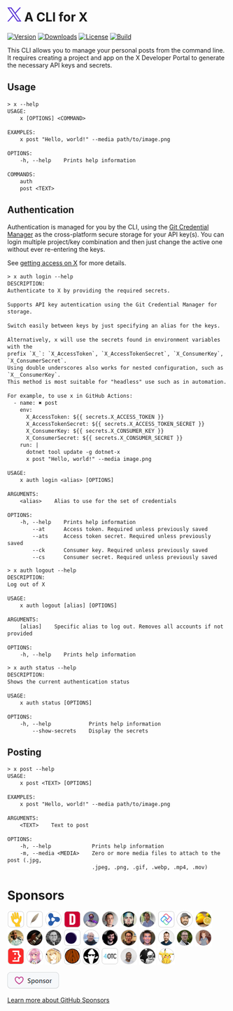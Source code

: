 ![Icon](assets/img/logo.png) A CLI for X
============

[![Version](https://img.shields.io/nuget/vpre/dotnet-x.svg?color=royalblue)](https://www.nuget.org/packages/dotnet-x)
[![Downloads](https://img.shields.io/nuget/dt/dotnet-x.svg?color=green)](https://www.nuget.org/packages/dotnet-x)
[![License](https://img.shields.io/github/license/devlooped/dotnet-x.svg?color=blue)](https://github.com//devlooped/dotnet-x/blob/main/license.txt)
[![Build](https://github.com/devlooped/dotnet-x/actions/workflows/build.yml/badge.svg?branch=main)](https://github.com/devlooped/dotnet-x/actions/workflows/build.yml)

<!-- #content -->

This CLI allows you to manage your personal posts from the command line. 
It requires creating a project and app on the X Developer Portal to generate the necessary API keys and secrets.

## Usage

<!-- include src/dotnet-x/docs/help.md -->
```shell
> x --help
USAGE:
    x [OPTIONS] <COMMAND>

EXAMPLES:
    x post "Hello, world!" --media path/to/image.png

OPTIONS:
    -h, --help    Prints help information

COMMANDS:
    auth            
    post <TEXT>     
```

<!-- src/dotnet-x/docs/help.md -->

## Authentication

Authentication is managed for you by the CLI, using the [Git Credential Manager](https://github.com/git-ecosystem/git-credential-manager) 
as the cross-platform secure storage for your API key(s). You can login multiple project/key 
combination and then just change the active one without ever re-entering the keys.

See [getting access on X](https://docs.x.com/x-api/getting-started/getting-access) for more details.

<!-- include src/dotnet-x/docs/auth-login.md -->
```shell
> x auth login --help
DESCRIPTION:
Authenticate to X by providing the required secrets. 

Supports API key autentication using the Git Credential Manager for storage.

Switch easily between keys by just specifying an alias for the keys.

Alternatively, x will use the secrets found in environment variables with the 
prefix `X_`: `X_AccessToken`, `X_AccessTokenSecret`, `X_ConsumerKey`, 
`X_ConsumerSecret`.
Using double underscores also works for nested configuration, such as 
`X__ConsumerKey`.
This method is most suitable for "headless" use such as in automation.

For example, to use x in GitHub Actions:
  - name: ✖️ post
    env:
      X_AccessToken: ${{ secrets.X_ACCESS_TOKEN }}
      X_AccessTokenSecret: ${{ secrets.X_ACCESS_TOKEN_SECRET }}
      X_ConsumerKey: ${{ secrets.X_CONSUMER_KEY }}
      X_ConsumerSecret: ${{ secrets.X_CONSUMER_SECRET }}
    run: |
      dotnet tool update -g dotnet-x 
      x post "Hello, world!" --media image.png

USAGE:
    x auth login <alias> [OPTIONS]

ARGUMENTS:
    <alias>    Alias to use for the set of credentials

OPTIONS:
    -h, --help    Prints help information                              
        --at      Access token. Required unless previously saved       
        --ats     Access token secret. Required unless previously saved
        --ck      Consumer key. Required unless previously saved       
        --cs      Consumer secret. Required unless previously saved    
```

<!-- src/dotnet-x/docs/auth-login.md -->

<!-- include src/dotnet-x/docs/auth-logout.md -->
```shell
> x auth logout --help
DESCRIPTION:
Log out of X

USAGE:
    x auth logout [alias] [OPTIONS]

ARGUMENTS:
    [alias]    Specific alias to log out. Removes all accounts if not provided

OPTIONS:
    -h, --help    Prints help information
```

<!-- src/dotnet-x/docs/auth-logout.md -->

<!-- include src/dotnet-x/docs/auth-status.md -->
```shell
> x auth status --help
DESCRIPTION:
Shows the current authentication status

USAGE:
    x auth status [OPTIONS]

OPTIONS:
    -h, --help            Prints help information
        --show-secrets    Display the secrets    
```

<!-- src/dotnet-x/docs/auth-status.md -->

## Posting

<!-- include src/dotnet-x/docs/post.md -->
```shell
> x post --help
USAGE:
    x post <TEXT> [OPTIONS]

EXAMPLES:
    x post "Hello, world!" --media path/to/image.png

ARGUMENTS:
    <TEXT>    Text to post

OPTIONS:
    -h, --help             Prints help information                              
    -m, --media <MEDIA>    Zero or more media files to attach to the post (.jpg,
                           .jpeg, .png, .gif, .webp, .mp4, .mov)                
```

<!-- src/dotnet-x/docs/post.md -->

<!-- #content -->
<!-- include https://github.com/devlooped/sponsors/raw/main/footer.md -->
# Sponsors 

<!-- sponsors.md -->
[![Clarius Org](https://raw.githubusercontent.com/devlooped/sponsors/main/.github/avatars/clarius.png "Clarius Org")](https://github.com/clarius)
[![MFB Technologies, Inc.](https://raw.githubusercontent.com/devlooped/sponsors/main/.github/avatars/MFB-Technologies-Inc.png "MFB Technologies, Inc.")](https://github.com/MFB-Technologies-Inc)
[![Torutek](https://raw.githubusercontent.com/devlooped/sponsors/main/.github/avatars/torutek-gh.png "Torutek")](https://github.com/torutek-gh)
[![DRIVE.NET, Inc.](https://raw.githubusercontent.com/devlooped/sponsors/main/.github/avatars/drivenet.png "DRIVE.NET, Inc.")](https://github.com/drivenet)
[![Keith Pickford](https://raw.githubusercontent.com/devlooped/sponsors/main/.github/avatars/Keflon.png "Keith Pickford")](https://github.com/Keflon)
[![Thomas Bolon](https://raw.githubusercontent.com/devlooped/sponsors/main/.github/avatars/tbolon.png "Thomas Bolon")](https://github.com/tbolon)
[![Kori Francis](https://raw.githubusercontent.com/devlooped/sponsors/main/.github/avatars/kfrancis.png "Kori Francis")](https://github.com/kfrancis)
[![Toni Wenzel](https://raw.githubusercontent.com/devlooped/sponsors/main/.github/avatars/twenzel.png "Toni Wenzel")](https://github.com/twenzel)
[![Uno Platform](https://raw.githubusercontent.com/devlooped/sponsors/main/.github/avatars/unoplatform.png "Uno Platform")](https://github.com/unoplatform)
[![Dan Siegel](https://raw.githubusercontent.com/devlooped/sponsors/main/.github/avatars/dansiegel.png "Dan Siegel")](https://github.com/dansiegel)
[![Reuben Swartz](https://raw.githubusercontent.com/devlooped/sponsors/main/.github/avatars/rbnswartz.png "Reuben Swartz")](https://github.com/rbnswartz)
[![Jacob Foshee](https://raw.githubusercontent.com/devlooped/sponsors/main/.github/avatars/jfoshee.png "Jacob Foshee")](https://github.com/jfoshee)
[![](https://raw.githubusercontent.com/devlooped/sponsors/main/.github/avatars/Mrxx99.png "")](https://github.com/Mrxx99)
[![Eric Johnson](https://raw.githubusercontent.com/devlooped/sponsors/main/.github/avatars/eajhnsn1.png "Eric Johnson")](https://github.com/eajhnsn1)
[![Ix Technologies B.V.](https://raw.githubusercontent.com/devlooped/sponsors/main/.github/avatars/IxTechnologies.png "Ix Technologies B.V.")](https://github.com/IxTechnologies)
[![David JENNI](https://raw.githubusercontent.com/devlooped/sponsors/main/.github/avatars/davidjenni.png "David JENNI")](https://github.com/davidjenni)
[![Jonathan ](https://raw.githubusercontent.com/devlooped/sponsors/main/.github/avatars/Jonathan-Hickey.png "Jonathan ")](https://github.com/Jonathan-Hickey)
[![Charley Wu](https://raw.githubusercontent.com/devlooped/sponsors/main/.github/avatars/akunzai.png "Charley Wu")](https://github.com/akunzai)
[![Jakob Tikjøb Andersen](https://raw.githubusercontent.com/devlooped/sponsors/main/.github/avatars/jakobt.png "Jakob Tikjøb Andersen")](https://github.com/jakobt)
[![Tino Hager](https://raw.githubusercontent.com/devlooped/sponsors/main/.github/avatars/tinohager.png "Tino Hager")](https://github.com/tinohager)
[![Ken Bonny](https://raw.githubusercontent.com/devlooped/sponsors/main/.github/avatars/KenBonny.png "Ken Bonny")](https://github.com/KenBonny)
[![Simon Cropp](https://raw.githubusercontent.com/devlooped/sponsors/main/.github/avatars/SimonCropp.png "Simon Cropp")](https://github.com/SimonCropp)
[![agileworks-eu](https://raw.githubusercontent.com/devlooped/sponsors/main/.github/avatars/agileworks-eu.png "agileworks-eu")](https://github.com/agileworks-eu)
[![sorahex](https://raw.githubusercontent.com/devlooped/sponsors/main/.github/avatars/sorahex.png "sorahex")](https://github.com/sorahex)
[![Zheyu Shen](https://raw.githubusercontent.com/devlooped/sponsors/main/.github/avatars/arsdragonfly.png "Zheyu Shen")](https://github.com/arsdragonfly)
[![Vezel](https://raw.githubusercontent.com/devlooped/sponsors/main/.github/avatars/vezel-dev.png "Vezel")](https://github.com/vezel-dev)
[![ChilliCream](https://raw.githubusercontent.com/devlooped/sponsors/main/.github/avatars/ChilliCream.png "ChilliCream")](https://github.com/ChilliCream)
[![4OTC](https://raw.githubusercontent.com/devlooped/sponsors/main/.github/avatars/4OTC.png "4OTC")](https://github.com/4OTC)
[![Vincent Limo](https://raw.githubusercontent.com/devlooped/sponsors/main/.github/avatars/v-limo.png "Vincent Limo")](https://github.com/v-limo)
[![Jordan S. Jones](https://raw.githubusercontent.com/devlooped/sponsors/main/.github/avatars/jordansjones.png "Jordan S. Jones")](https://github.com/jordansjones)
[![domischell](https://raw.githubusercontent.com/devlooped/sponsors/main/.github/avatars/DominicSchell.png "domischell")](https://github.com/DominicSchell)


<!-- sponsors.md -->

[![Sponsor this project](https://raw.githubusercontent.com/devlooped/sponsors/main/sponsor.png "Sponsor this project")](https://github.com/sponsors/devlooped)
&nbsp;

[Learn more about GitHub Sponsors](https://github.com/sponsors)

<!-- https://github.com/devlooped/sponsors/raw/main/footer.md -->
